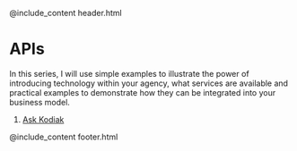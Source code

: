 @include_content header.html

# APIs
In this series, I will use simple examples to illustrate the power of introducing technology within your agency, what 
services are available and practical examples to demonstrate how they can be integrated into your business model.

1. [Ask Kodiak](ask_kodiac.html)

@include_content footer.html
